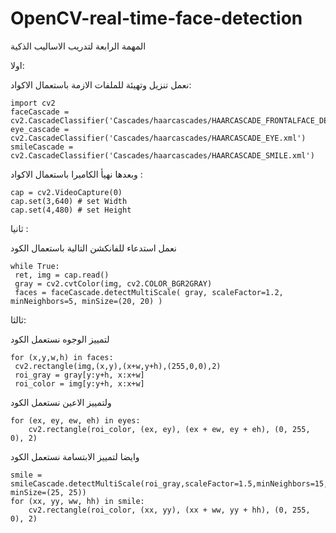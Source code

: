 # OpenCV-real-time-face-detection
المهمة الرابعة لتدريب الاساليب الذكية

اولا:

نعمل تنزيل وتهيئة للملفات الازمة باستعمال الاكواد:

	import cv2
	faceCascade = cv2.CascadeClassifier('Cascades/haarcascades/HAARCASCADE_FRONTALFACE_DEFAULT.xml')
	eye_cascade = cv2.CascadeClassifier('Cascades/haarcascades/HAARCASCADE_EYE.xml')
	smileCascade = cv2.CascadeClassifier('Cascades/haarcascades/HAARCASCADE_SMILE.xml')

وبعدها نهيأ الكاميرا باستعمال الاكواد :

	cap = cv2.VideoCapture(0)
	cap.set(3,640) # set Width
	cap.set(4,480) # set Height

ثانيا :

نعمل استدعاء للفانكشن التالية باستعمال الكود

	while True:
   	 ret, img = cap.read()
   	 gray = cv2.cvtColor(img, cv2.COLOR_BGR2GRAY)
   	 faces = faceCascade.detectMultiScale( gray, scaleFactor=1.2, minNeighbors=5, minSize=(20, 20) )

ثالثا:

لتمييز الوجوه نستعمل الكود

	for (x,y,w,h) in faces:
   	 cv2.rectangle(img,(x,y),(x+w,y+h),(255,0,0),2)
   	 roi_gray = gray[y:y+h, x:x+w]
   	 roi_color = img[y:y+h, x:x+w]

ولتمييز الاعين نستعمل الكود

   	for (ex, ey, ew, eh) in eyes:
        cv2.rectangle(roi_color, (ex, ey), (ex + ew, ey + eh), (0, 255, 0), 2)

وايضا لتمييز الابتسامة نستعمل الكود

    smile = smileCascade.detectMultiScale(roi_gray,scaleFactor=1.5,minNeighbors=15, minSize=(25, 25))
    for (xx, yy, ww, hh) in smile:
        cv2.rectangle(roi_color, (xx, yy), (xx + ww, yy + hh), (0, 255, 0), 2)

